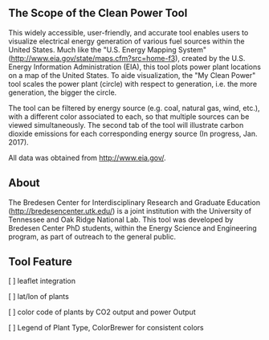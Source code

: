 ## The Scope of the Clean Power Tool 
This widely accessible, user-friendly, and accurate tool enables users to visualize electrical energy generation of various fuel sources within the United States. Much like the "U.S. Energy Mapping System" (http://www.eia.gov/state/maps.cfm?src=home-f3), created by the U.S. Energy Information Administration (EIA), this tool plots power plant locations on a map of the United States. To aide visualization, the "My Clean Power" tool scales the power plant (circle) with respect to generation, i.e. the more generation, the bigger the circle. 

The tool can be filtered by energy source (e.g. coal, natural gas, wind, etc.), with a different color associated to each, so that multiple sources can be viewed simultaneously. The second tab of the tool will illustrate carbon dioxide emissions for each corresponding energy source (In progress, Jan. 2017). 

All data was obtained from http://www.eia.gov/. 

## About
The Bredesen Center for Interdisciplinary Research and Graduate Education (http://bredesencenter.utk.edu/) is a joint institution with the University of Tennessee and Oak Ridge National Lab. This tool was developed by Bredesen Center PhD students, within the Energy Science and Engineering program, as part of outreach to the general public.

## Tool Feature

[ ] leaflet integration

[ ] lat/lon of plants

[ ] color code of plants by CO2 output and power Output

[ ] Legend of Plant Type, ColorBrewer for consistent colors
